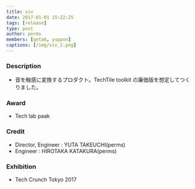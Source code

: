 ```yaml
---
title: viv
date: 2017-01-01 15:22:25
tags: [release]
type: post
author: perms
members: [geta6, yuppon]
captions: [/img/viv_2.png]
---
```


### Description

* 音を触感に変換するプロダクト。TechTile toolkit の廉価版を想定してつくりました。

### Award

* Tech lab paak

### Credit

* Director, Engineer : YUTA TAKEUCHI(perms)
* Engineer : HIROTAKA KATAKURA(perms)

### Exhibition

* Tech Crunch Tokyo 2017
